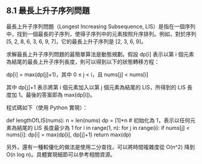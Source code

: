 ## 8.1 最長上升子序列問題

最長上升子序列問題（Longest Increasing Subsequence, LIS）是指在一個序列中，找到一個最長的子序列，使得子序列中的元素按照升序排列。例如，對於序列 [5, 2, 8, 6, 3, 6, 9, 7]，它的最長上升子序列是 [2, 3, 6, 9]。

求解最長上升子序列問題的最簡單算法是動態規劃。假設 dp[i] 表示以第 i 個元素為結尾的最長上升子序列長度，則可以得到以下的狀態轉移方程：

dp[i] = max(dp[j]+1)，其中 0 ≤ j < i，且 nums[j] < nums[i]

其中 dp[j]+1 表示將第 i 個元素加入以第 j 個元素為結尾的 LIS，所得到的 LIS 長度加 1。最後的答案即為 max(dp[i])。

程式碼如下（使用 Python 實現）：

def lengthOfLIS(nums):
    n = len(nums)
    dp = [1]*n # 初始化為 1，表示以任何元素為結尾的 LIS 長度最少為 1
    for i in range(1, n):
        for j in range(i):
            if nums[j] < nums[i]:
                dp[i] = max(dp[i], dp[j]+1)
    return max(dp)

另外，還有一種較優化的做法是使用二分查找，可以將時間複雜度從 O(n^2) 降到 O(n log n)。具體實現細節可以參考相關資源。